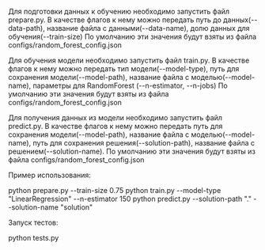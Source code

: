 Для подготовки данных к обучению необходимо запустить файл prepare.py.
В качестве флагов к нему можно передать путь до данных(--data-path), название файла с данными(--data-name),
долю данных для обучения(--train-size)
По умолчанию эти значения будут взяты из файла configs/random_forest_config.json

Для обучения модели необходимо запустить файл train.py.
В качестве флагов к нему можно передать тип модели(--model-type), путь для сохранения модели(--model-path),
название файла с моделью(--model-name), параметры для RandomForest (--n-estimator, --n-jobs)
По умолчанию эти значения будут взяты из файла configs/random_forest_config.json

Для получения данных из модели необходимо запустить файл predict.py.
В качестве флагов к нему можно передать путь для сохранения модели(--model-path), название файла с моделью(--model-name),
путь для сохранения решения(--solution-path), название файла с решением(--solution-name).
По умолчанию эти значения будут взяты из файла configs/random_forest_config.json

Пример использования:

python prepare.py --train-size 0.75
python train.py --model-type "LinearRegression" --n-estimator 150
python predict.py --solution-path "." --solution-name "solution"

Запуск тестов:

python tests.py
